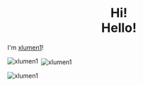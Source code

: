 <h1 align="center">Hi!<br />Hello!</h1>

<p>I'm <a href="https://github.com/xlumen1">xlumen1</a>!</p>

<p><img align="left" src="https://github-readme-stats.vercel.app/api/top-langs?username=xlumen1&show_icons=true&locale=en&layout=compact" alt="xlumen1" /></p>

<p>&nbsp;<img align="center" src="https://github-readme-stats.vercel.app/api?username=xlumen1&show_icons=true&locale=en" alt="xlumen1" /></p>

<p><img align="center" src="https://github-readme-streak-stats.herokuapp.com/?user=xlumen1&" alt="xlumen1" /></p>
